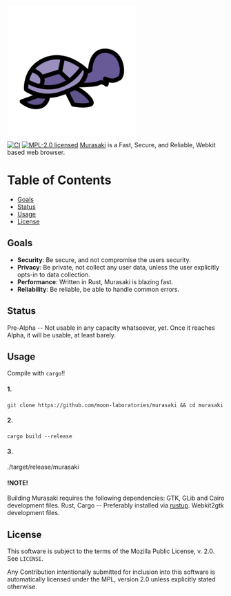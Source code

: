 [<img src="https://raw.githubusercontent.com/moon-laboratories/res/master/Murasaki/Murasaki-Small.png" width="300" align="center">](https://github.com/moon-laboratories/res/blob/master/Murasaki/Murasaki-Small.png)

[![CI](https://github.com/moon-laboratories/murasaki/workflows/CI/badge.svg?branch=master&event=push)](https://github.com/moon-laboratories/murasaki/actions?query=workflow%3ACI) [![MPL-2.0 licensed](https://img.shields.io/badge/license-MPL-blue.svg)](./LICENSE)
[Murasaki](https://github.com/moon-laboratories/murasaki) is a Fast, Secure, and Reliable, Webkit based web browser.

# Table of Contents
* [Goals](#goals)
* [Status](#status)
* [Usage](#usage)
* [License](#license)

## Goals
* **Security**: Be secure, and not compromise the users security.
* **Privacy**: Be private, not collect any user data, unless the user explicitly opts-in to data collection.
* **Performance**: Written in Rust, Murasaki is blazing fast.
* **Reliability**: Be reliable, be able to handle common errors.

## Status
Pre-Alpha -- Not usable in any capacity whatsoever, yet. Once it reaches Alpha, it will be usable, at least barely.

## Usage
Compile with `cargo`!!

#### 1.
`git clone https://github.com/moon-laboratories/murasaki && cd murasaki`

#### 2.
`cargo build --release`

#### 3.
./target/release/murasaki

#### !NOTE!
Building Murasaki requires the following dependencies:
GTK, GLib and Cairo development files.
Rust, Cargo -- Preferably installed via [rustup](https://rustup.rs).
Webkit2gtk development files.


## License
This software is subject to the terms of the Mozilla Public License, v. 2.0. See `LICENSE`.

Any Contribution intentionally submitted for inclusion into this software is automatically licensed under the MPL, version 2.0 unless explicitly stated otherwise.
